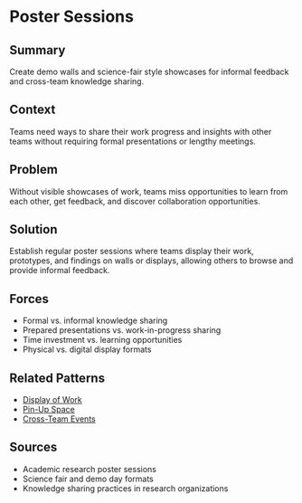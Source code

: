 ---
---
# Poster Sessions

## Summary
Create demo walls and science-fair style showcases for informal feedback and cross-team knowledge sharing.

## Context
Teams need ways to share their work progress and insights with other teams without requiring formal presentations or lengthy meetings.

## Problem
Without visible showcases of work, teams miss opportunities to learn from each other, get feedback, and discover collaboration opportunities.

## Solution
Establish regular poster sessions where teams display their work, prototypes, and findings on walls or displays, allowing others to browse and provide informal feedback.

## Forces
- Formal vs. informal knowledge sharing
- Prepared presentations vs. work-in-progress sharing
- Time investment vs. learning opportunities
- Physical vs. digital display formats

## Related Patterns
- [Display of Work](display-of-work.md)
- [Pin-Up Space](pin-up-space.md)
- [Cross-Team Events](../temporal/cross-team-events.md)

## Sources
- Academic research poster sessions
- Science fair and demo day formats
- Knowledge sharing practices in research organizations